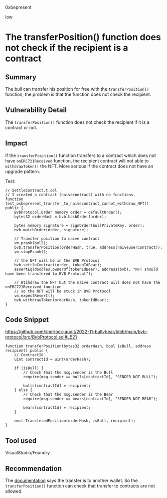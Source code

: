 0xbepresent

low

# The transferPosition() function does not check if the recipient is a contract

## Summary

The bull can transfer his position for free with the ```transferPosition()``` function, the problem is that the function does not check the recipient.

## Vulnerability Detail

The ```transferPosition()``` function does not check the recipient if it is a contract or not.

## Impact

If the ```transferPosition()``` function transfers to a contract which does not have ```onERC721Received``` function, the recipient contract will not able to ```withdrawToken()``` the NFT. More serious if the contract does not have an upgrade pattern.

Test:

```solidity
// SettleContract.t.sol
// I created a contract (naivecontract) with no functions.
function test_oxbepresent_transfer_to_naivecontract_cannot_withdraw_NFT() public {
    BvbProtocol.Order memory order = defaultOrder();
    bytes32 orderHash = bvb.hashOrder(order);

    bytes memory signature = signOrder(bullPrivateKey, order);
    bvb.matchOrder(order, signature);

    // Transfer position to naive contract
    vm.prank(bull);
    bvb.transferPosition(orderHash, true, address(naiveusercontract));
    vm.stopPrank();

    // the NFT will be in the BVB Protocol
    bvb.settleContract(order, tokenIdBear);
    assertEq(doodles.ownerOf(tokenIdBear), address(bvb), "NFT should have been transfered to BVB Protocol");

    // Wtihdraw the NFT but the naive contract will does not have the onERC721Received function
    // so the NFT will be stuck in BVB Protocol
    vm.expectRevert();
    bvb.withdrawToken(orderHash, tokenIdBear);
}
```

## Code Snippet

https://github.com/sherlock-audit/2022-11-bullvbear/blob/main/bvb-protocol/src/BvbProtocol.sol#L521

```solidity
function transferPosition(bytes32 orderHash, bool isBull, address recipient) public {
    // ContractId
    uint contractId = uint(orderHash);

    if (isBull) {
        // Check that the msg.sender is the Bull
        require(msg.sender == bulls[contractId], "SENDER_NOT_BULL");

        bulls[contractId] = recipient;
    } else {
        // Check that the msg.sender is the Bear
        require(msg.sender == bears[contractId], "SENDER_NOT_BEAR");

        bears[contractId] = recipient;
    }

    emit TransferedPosition(orderHash, isBull, recipient);
}
```

## Tool used

VisualStudio/Foundry

## Recommendation

The [documentation](https://bullvbear.gitbook.io/home/understanding-the-protocol/smart-contracts#transfer-an-existing-bear-or-bull-position) says the transfer is to another wallet. So the ```transferPosition()``` function can check that transfer to contracts are not allowed.
